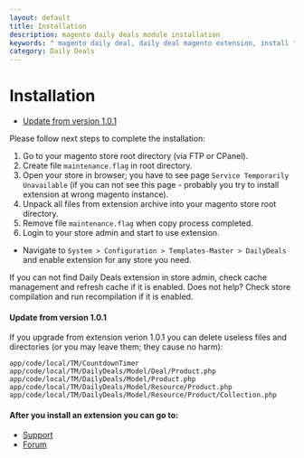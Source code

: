 ```yaml
---
layout: default
title: Installation
description: magento daily deals module installation
keywords: " magento daily deal, daily deal magento extension, install "
category: Daily Deals
---
```


# Installation

* [Update from version 1.0.1](#update-from-version-101)

Please follow next steps to complete the installation:

1. Go to your magento store root directory (via FTP or CPanel).
2. Create file `maintenance.flag` in root directory.
3. Open your store in browser; you have to see page
`Service Temporarily Unavailable` (if you can not see this page - probably you
try to install extension at wrong magento instance).
4. Unpack all files from extension archive into your magento store root directory.
5. Remove file `maintenance.flag` when copy process completed.
6. Login to your store admin and start to use extension.

* Navigate to `System > Configuration > Templates-Master > DailyDeals` and
enable extension for any store you need.

If you can not find Daily Deals extension in store admin, check cache management
and refresh cache if it is enabled. Does not help? Check store compilation and
run recompilation if it is enabled.

#### Update from version 1.0.1

If you upgrade from extension verion 1.0.1 you can delete useless files and
directories (or you may leave them; they cause no harm):

```
app/code/local/TM/CountdownTimer
app/code/local/TM/DailyDeals/Model/Deal/Product.php
app/code/local/TM/DailyDeals/Model/Product.php
app/code/local/TM/DailyDeals/Model/Resource/Product.php
app/code/local/TM/DailyDeals/Model/Resource/Product/Collection.php
```

#### After you install an extension you can go to:

* [Support](https://swissuplabs.com/contacts/)
* [Forum](https://swissuplabs.com/magento-forum/)
